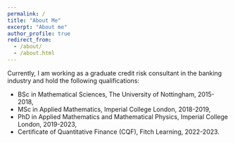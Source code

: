 ```yaml
---
permalink: /
title: "About Me"
excerpt: "About me"
author_profile: true
redirect_from: 
  - /about/
  - /about.html
---
```


Currently, I am working as a graduate credit risk consultant in the banking industry and hold the following qualifications:

* BSc in Mathematical Sciences, The University of Nottingham, 2015-2018,
* MSc in Applied Mathematics, Imperial College London, 2018-2019,
* PhD in Applied Mathematics and Mathematical Physics, Imperial College London, 2019-2023,
* Certificate of Quantitative Finance (CQF), Fitch Learning, 2022-2023.
